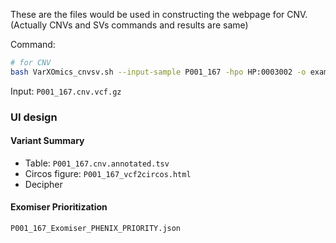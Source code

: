 These are the files would be used in constructing the webpage for CNV. (Actually CNVs and SVs commands and results are same)

Command:
```bash
# for CNV
bash VarXOmics_cnvsv.sh --input-sample P001_167 -hpo HP:0003002 -o examples/cnv/ -v examples/cnv_org/P001_167.cnv.vcf.gz --data-type cnv
```

Input: `P001_167.cnv.vcf.gz`

### UI design

#### Variant Summary 
  - Table: `P001_167.cnv.annotated.tsv`
  - Circos figure: `P001_167_vcf2circos.html`
  - Decipher

#### Exomiser Prioritization
`P001_167_Exomiser_PHENIX_PRIORITY.json`
